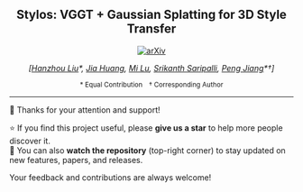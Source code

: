 <div align="center">

## Stylos: VGGT + Gaussian Splatting for 3D Style Transfer

[![arXiv](https://img.shields.io/badge/arXiv-2509.26455-b31b1b.svg)](https://arxiv.org/abs/2509.26455)  

*[<a href="https://hanzhouliu.github.io/">Hanzhou Liu</a>\*, 
<a href="https://scholar.google.com/citations?user=5F41hjgAAAAJ&hl=en">Jia Huang</a>, 
<a href="https://engineering.tamu.edu/electrical/profiles/mlu.html">Mi Lu</a>, 
<a href="https://engineering.tamu.edu/mechanical/profiles/saripalli.html">Srikanth Saripalli</a>, 
<a href="https://scholar.google.com/citations?user=jW34BjIAAAAJ&hl=en">Peng Jiang</a>\*†]*  

<sub>\* Equal Contribution † Corresponding Author</sub>

</div>

---

👋 Thanks for your attention and support!  

⭐ If you find this project useful, please **give us a star** to help more people discover it.  
👀 You can also **watch the repository** (top-right corner) to stay updated on new features, papers, and releases.  

Your feedback and contributions are always welcome!
